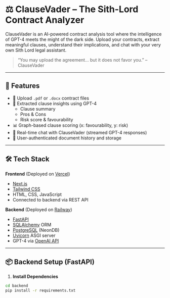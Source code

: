 # ⚖️ ClauseVader – The Sith-Lord Contract Analyzer

ClauseVader is an AI-powered contract analysis tool where the intelligence of GPT-4 meets the might of the dark side. Upload your contracts, extract meaningful clauses, understand their implications, and chat with your very own Sith Lord legal assistant.

> “You may upload the agreement… but it does not favor you.” – ClauseVader

---

## 🚀 Features

- 📄 Upload `.pdf` or `.docx` contract files
- 🧠 Extracted clause insights using GPT-4
  - Clause summary
  - Pros & Cons
  - Risk score & favourability
- 📊 Graph-based clause scoring (x: favourability, y: risk)
- 💬 Real-time chat with ClauseVader (streamed GPT-4 responses)
- 🔐 User-authenticated document history and storage

---

## 🛠 Tech Stack

**Frontend** (Deployed on [Vercel](https://vercel.com))  
- [Next.js](https://nextjs.org/)
- [Tailwind CSS](https://tailwindcss.com/)
- HTML, CSS, JavaScript  
- Connected to backend via REST API

**Backend** (Deployed on [Railway](https://railway.app))  
- [FastAPI](https://fastapi.tiangolo.com/)
- [SQLAlchemy](https://www.sqlalchemy.org/) ORM
- [PostgreSQL](https://neon.tech/) (NeonDB)
- [Uvicorn](https://www.uvicorn.org/) ASGI server
- GPT-4 via [OpenAI API](https://platform.openai.com/)

---

## 📦 Backend Setup (FastAPI)

1. **Install Dependencies**

```bash
cd backend
pip install -r requirements.txt
